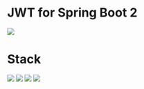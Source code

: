 # JWT for Spring Boot 2

![](https://img.shields.io/badge/build-success-brightgreen.svg)

# Stack

![](https://img.shields.io/badge/java_8-✓-blue.svg)
![](https://img.shields.io/badge/spring_boot-✓-blue.svg)
![](https://img.shields.io/badge/Postman-%E2%88%9A-blue.svg)
![](https://img.shields.io/badge/mysql-✓-blue.svg)
